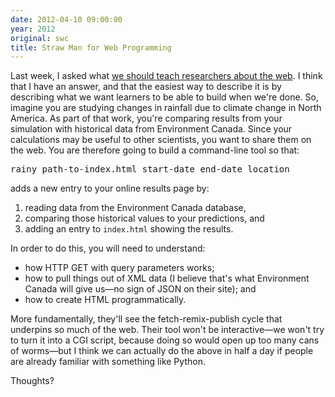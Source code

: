 ```yaml
---
date: 2012-04-10 09:00:00
year: 2012
original: swc
title: Straw Man for Web Programming
---
```

<p>Last week, I asked what <a href="{{site.baseurl}}/blog/2012/04/what-to-teach-researchers-about-the-web.html">we should teach researchers about the web</a>. I think that I have an answer, and that the easiest way to describe it is by describing what we want learners to be able to build when we're done. So, imagine you are studying changes in rainfall due to climate change in North America. As part of that work, you're comparing results from your simulation with historical data from Environment Canada. Since your calculations may be useful to other scientists, you want to share them on the web. You are therefore going to build a command-line tool so that:</p>
<pre>rainy path-to-index.html start-date end-date location</pre>
<p>adds a new entry to your online results page by:</p>
<ol>
<li>reading data from the Environment Canada database,</li>
<li>comparing those historical values to your predictions, and</li>
<li>adding an entry to <code>index.html</code> showing the results.</li>
</ol>
<p>In order to do this, you will need to understand:</p>
<ul>
<li>how HTTP GET with query parameters works;</li>
<li>how to pull things out of XML data (I believe that's what Environment Canada will give us&mdash;no sign of JSON on their site); and</li>
<li>how to create HTML programmatically.</li>
</ul>
<p>More fundamentally, they'll see the fetch-remix-publish cycle that underpins so much of the web. Their tool won't be interactive&mdash;we won't try to turn it into a CGI script, because doing so would open up too many cans of worms&mdash;but I think we can actually do the above in half a day if people are already familiar with something like Python.</p>
<p>Thoughts?</p>
